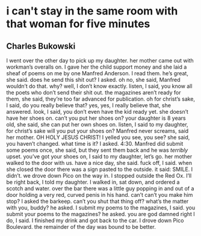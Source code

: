 # i can't stay in the same room with that woman for five minutes
## Charles Bukowski
I went over the other day
to pick up my daughter.
her mother came out with workman’s
overalls on.
I gave her the child support money
and she laid a sheaf of poems on me by one
Manfred Anderson.
I read them.
he’s great, she said.
does he send this shit out? I asked.
oh no, she said, Manfred wouldn’t do that.
why?
well, I don’t know exactly.
listen, I said, you know all the poets who
don’t send their shit out.
the magazines aren’t ready for them, she said,
they’re too far advanced for publication.
oh for christ’s sake, I said, do you really
believe that?
yes, yes, I really believe that, she
answered.
look, I said, you don’t even have the kid ready
yet. she doesn’t have her shoes on. can’t you
put her shoes on?
your daughter is 8 years old, she said,
she can put her own shoes on.
listen, I said to my daughter, for christ’s sake
will you put your shoes on?
Manfred never screams, said her mother.
OH HOLY JESUS CHRIST! I yelled
you see, you see? she said, you haven’t changed.
what time is it? I asked.
4:30. Manfred did submit some poems once, she said,
but they sent them back and he was _terribly_
upset.
you’ve got your shoes on, I said to my daughter,
let’s go.
her mother walked to the door with us.
have a nice day, she said.
fuck off, I said.
when she closed the door there was a sign pasted to
the outside. it said:
SMILE.
I didn’t.
we drove down Pico on the way in.
I stopped outside the Red Ox.
I’ll be right back, I told my daughter.
I walked in, sat down, and ordered a scotch and
water. over the bar there was a little guy popping in and
out of a door holding a very red, curved penis
in his hand.
can’t
can’t you make him stop? I asked the barkeep.
can’t you shut that thing off?
what’s the matter with you, buddy? he asked.
I submit my poems to the magazines, I said.
you submit your poems to the magazines? he asked.
you are god damned right I do, I said.
I finished my drink and got back to the car.
I drove down Pico Boulevard.
the remainder of the day was bound to be better.